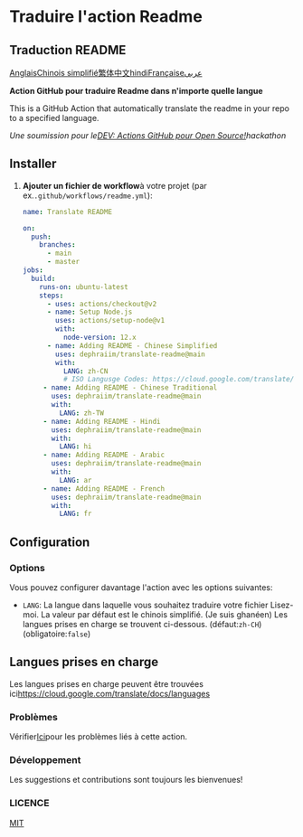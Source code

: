 # Traduire l'action Readme

## Traduction README

[Anglais](README.md)[Chinois simplifié](README.zh-CN.md)[繁体中文](README.zh-TW.md)[hindi](README.hi.md)[Française](README.fr.md)[عربى](README.ar.md)

**Action GitHub pour traduire Readme dans n'importe quelle langue**

This is a GitHub Action that automatically translate the readme in your repo to a specified language.

_Une soumission pour le[DEV: Actions GitHub pour Open Source!](https://dev.to/devteam/announcing-the-github-actions-hackathon-on-dev-3ljn)hackathon_

## Installer

1.  **Ajouter un fichier de workflow**à votre projet (par ex.`.github/workflows/readme.yml`):

    ```yml
    name: Translate README

    on:
      push:
        branches:
          - main
          - master
    jobs:
      build:
        runs-on: ubuntu-latest
        steps:
          - uses: actions/checkout@v2
          - name: Setup Node.js
            uses: actions/setup-node@v1
            with:
              node-version: 12.x
          - name: Adding README - Chinese Simplified
            uses: dephraiim/translate-readme@main
            with:
              LANG: zh-CN
              # ISO Langusge Codes: https://cloud.google.com/translate/docs/languages
         - name: Adding README - Chinese Traditional
           uses: dephraiim/translate-readme@main
           with:
             LANG: zh-TW
         - name: Adding README - Hindi
           uses: dephraiim/translate-readme@main
           with:
             LANG: hi
         - name: Adding README - Arabic
           uses: dephraiim/translate-readme@main
           with:
             LANG: ar
         - name: Adding README - French
           uses: dephraiim/translate-readme@main
           with:
             LANG: fr
    ```

## Configuration

### Options

Vous pouvez configurer davantage l'action avec les options suivantes:

-   `LANG`: La langue dans laquelle vous souhaitez traduire votre fichier Lisez-moi. La valeur par défaut est le chinois simplifié. (Je suis ghanéen) Les langues prises en charge se trouvent ci-dessous.
    (défaut:`zh-CH`) (obligatoire:`false`)

## Langues prises en charge

Les langues prises en charge peuvent être trouvées ici<https://cloud.google.com/translate/docs/languages>

### Problèmes

Vérifier[Ici](https://github.com/dephraiim/translate-readme/issues/1)pour les problèmes liés à cette action.

### Développement

Les suggestions et contributions sont toujours les bienvenues!

### LICENCE

[MIT](./LICENSE)
